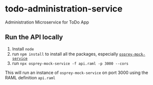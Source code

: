 # todo-administration-service
Administration Microservice for ToDo App

## Run the API locally

1. Install `node`
2. run `npm install` to install all the packages, especially [`osprey-mock-service`](https://github.com/mulesoft-labs/osprey-mock-service)
3. run `npx osprey-mock-service -f api.raml -p 3000 --cors`

This will run an instance of `osprey-mock-service` on port 3000 using the RAML definition `api.raml`

